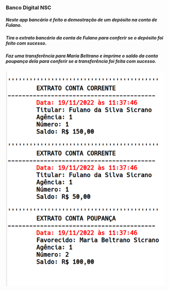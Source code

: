 ### Banco Digital NSC

##### Neste app bancário é feito a demostração de um depósito na conta de Fulano.

##### Tira o extrato bancário da conta de Fulano para conferir se o depósito foi feito com sucesso.

##### Faz uma transferência para Maria Beltrano e imprime o saldo da conta poupança dela para conferir se a transferência foi feita com sucesso.

![Extrato Bancário](https://github.com/Notlynoel/quebec-java/blob/main/banco-digital-nsc/assets/extrato-bancario.png)
